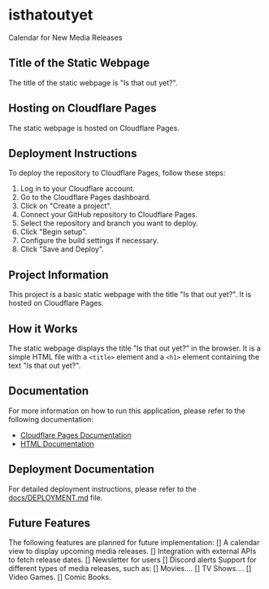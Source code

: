 # isthatoutyet
Calendar for New Media Releases

## Title of the Static Webpage
The title of the static webpage is "Is that out yet?".

## Hosting on Cloudflare Pages
The static webpage is hosted on Cloudflare Pages.

## Deployment Instructions
To deploy the repository to Cloudflare Pages, follow these steps:
1. Log in to your Cloudflare account.
2. Go to the Cloudflare Pages dashboard.
3. Click on "Create a project".
4. Connect your GitHub repository to Cloudflare Pages.
5. Select the repository and branch you want to deploy.
6. Click "Begin setup".
7. Configure the build settings if necessary.
8. Click "Save and Deploy".

## Project Information
This project is a basic static webpage with the title "Is that out yet?". It is hosted on Cloudflare Pages.

## How it Works
The static webpage displays the title "Is that out yet?" in the browser. It is a simple HTML file with a `<title>` element and a `<h1>` element containing the text "Is that out yet?".

## Documentation
For more information on how to run this application, please refer to the following documentation:
- [Cloudflare Pages Documentation](https://developers.cloudflare.com/pages)
- [HTML Documentation](https://developer.mozilla.org/en-US/docs/Web/HTML)

## Deployment Documentation
For detailed deployment instructions, please refer to the [docs/DEPLOYMENT.md](docs/DEPLOYMENT.md) file.

## Future Features
The following features are planned for future implementation:
[] A calendar view to display upcoming media releases.
[] Integration with external APIs to fetch release dates.
[] Newsletter for users
[] Discord alerts
Support for different types of media releases, such as:
    [] Movies....
    [] TV Shows....
    [] Video Games.
    [] Comic Books.
